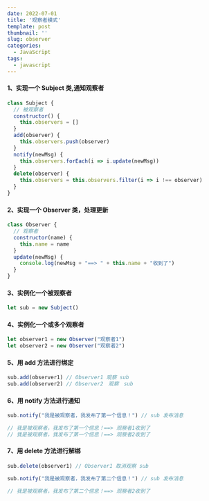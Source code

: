 ```yaml
---
date: 2022-07-01
title: '观察者模式'
template: post
thumbnail: ''
slug: observer
categories:
  - JavaScript
tags:
  - javascript
---
```


#### 1、实现一个 Subject 类,通知观察者
```javascript
class Subject {
  // 被观察者
  constructor() {
    this.observers = []
  }
  add(observer) {
    this.observers.push(observer)
  }
  notify(newMsg) {
    this.observers.forEach(i => i.update(newMsg))
  }
  delete(observer) {
    this.observers = this.observers.filter(i => i !== observer)
  }
}
```

#### 2、实现一个 Observer 类，处理更新
```javascript
class Observer {
  // 观察者
  constructor(name) {
    this.name = name
  }
  update(newMsg) {
    console.log(newMsg + "==> " + this.name + "收到了")
  }
}
```

#### 3、实例化一个被观察者
```javascript
let sub = new Subject()
```

#### 4、实例化一个或多个观察者
```javascript
let observer1 = new Observer("观察者1")
let observer2 = new Observer("观察者2")
```

#### 5、用 add 方法进行绑定
```javascript
sub.add(observer1) // Observer1 观察 sub
sub.add(observer2) // Observer2　观察　sub
```

#### 6、用 notify 方法进行通知
```javascript
sub.notify("我是被观察者，我发布了第一个信息！") // sub 发布消息

// 我是被观察者，我发布了第一个信息！==> 观察者1收到了
// 我是被观察者，我发布了第一个信息！==> 观察者2收到了
```

#### 7、用 delete 方法进行解绑

```javascript
sub.delete(observer1) // Observer1 取消观察 sub

sub.notify("我是被观察者，我发布了第二个信息！") // sub 发布消息

// 我是被观察者，我发布了第二个信息！==> 观察者2收到了
```